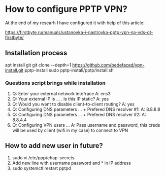# How to configure PPTP VPN?

At the end of my researh I have configured it with help of this article:

https://firstbyte.ru/manuals/ustanovka-i-nastroyka-pptp-vpn-na-vds-ot-firstbyte/

## Installation process

apt install git
git clone --depth=1 https://github.com/bedefaced/vpn-install.git pptp-install
sudo pptp-install/pptp/install.sh

### Questions script brings while installation

1. Q: Enter your external network intefrace
   A: ens3
2. Q: Your external IP is ... . Is this IP static?
   A: yes
3. Q: Would you want to disable client-to-client routing?
   A: yes
4. Q: Configuring DNS parameters ... + Prefered DNS resolver #1:
   A: 8.8.8.8
5. Q: Configuring DNS parameters ... + Prefered DNS resolver #2:
   A: 8.8.4.4
6. Q: Configuring VPN users ...
   A: Pass username and password, this creds will be used by client (wifi in my case) to connect to VPN

## How to add new user in future?

1. sudo vi /etc/ppp/chap-secrets
2. Add new line with username password and * in IP address
3. sudo systemctl restart pptpd
